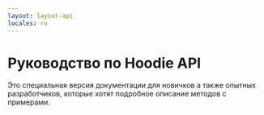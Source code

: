 ```yaml
---
layout: layout-api
locales: ru
---
```


# Руководство по Hoodie API

Это специальная версия документации для новичков а также опытных разработчиков, которые хотят подробное описание методов с примерами.

